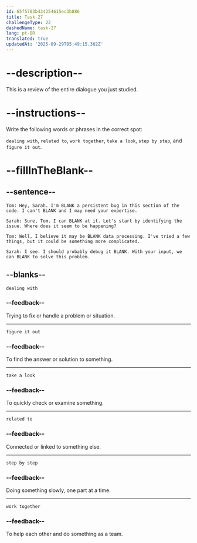 ```yaml
---
id: 65f5703b434254615ec3b886
title: Task 27
challengeType: 22
dashedName: task-27
lang: pt-BR
translated: true
updatedAt: '2025-09-29T05:49:15.302Z'
---
```


<!-- REVIEW -->

# --description--

This is a review of the entire dialogue you just studied.

# --instructions--

Write the following words or phrases in the correct spot:

`dealing with`, `related to`, `work together`, `take a look`, `step by step`, and `figure it out`.

# --fillInTheBlank--

## --sentence--

`Tom: Hey, Sarah. I'm BLANK a persistent bug in this section of the code. I can't BLANK and I may need your expertise.`

`Sarah: Sure, Tom. I can BLANK at it. Let's start by identifying the issue. Where does it seem to be happening?`

`Tom: Well, I believe it may be BLANK data processing. I've tried a few things, but it could be something more complicated.`

`Sarah: I see. I should probably debug it BLANK. With your input, we can BLANK to solve this problem.`

## --blanks--

`dealing with`

### --feedback--

Trying to fix or handle a problem or situation.

---

`figure it out`

### --feedback--

To find the answer or solution to something.

---

`take a look`

### --feedback--

To quickly check or examine something.

---

`related to`

### --feedback--

Connected or linked to something else.

---

`step by step`

### --feedback--

Doing something slowly, one part at a time.

---

`work together`

### --feedback--

To help each other and do something as a team.
